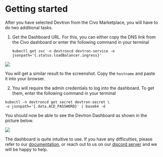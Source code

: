 # Getting started

After you have selected Devtron from the Civo Marketplace, you will have to do two additional tasks.
1. Get the Dashboard URL.
    For this, you can either copy the DNS link from the Civo dashboard or enter the following command in your terminal
    ```
    kubectl get svc -n devtroncd devtron-service -o jsonpath='{.status.loadBalancer.ingress}'
    ```

![](https://i.imgur.com/ClnMpGK.png)

You will get a similar result to the screenshot. Copy the `hostname` and paste it into your browser.

2. You will require the admin credentials to log into the dashboard. To get them, enter the following command in your terminal
 
 ``` 
kubectl -n devtroncd get secret devtron-secret \
-o jsonpath='{.data.ACD_PASSWORD}' | base64 -d 
```

You should now be able to see the Devtron Dashboard as shown in the picture below.

![](https://i.imgur.com/d5jtTq6.png)

The dashboard is quite intuitive to use. If you have any difficulties, please refer to our [documentation](https://docs.devtron.ai/), or reach out to us on our [discord server](https://discord.com/invite/jsRG5qx2gp) and we will be happy to help. 

